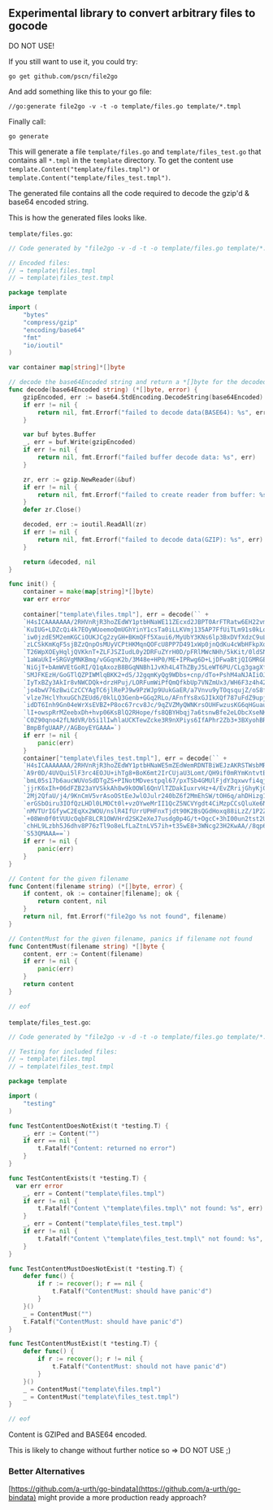 ## Experimental library to convert arbitrary files to gocode

DO NOT USE!

If you still want to use it, you could try:

````shell
go get github.com/pscn/file2go
````

And add something like this to your go file:

````shell
//go:generate file2go -v -t -o template/files.go template/*.tmpl
````

Finally call:

````shell
go generate
````

This will generate a file ````template/files.go```` and ````template/files_test.go```` that contains all ````*.tmpl```` in the ````template```` directory.  To get the content use ````template.Content("template/files.tmpl")```` or ````template.Content("template/files_test.tmpl")````.

The generated file contains all the code required to decode the gzip'd & base64 encoded string.

This is how the generated files looks like.

````template/files.go````:

````go
// Code generated by "file2go -v -d -t -o template/files.go template/*.tmpl"; DO NOT EDIT.

// Encoded files:
// → template\files.tmpl
// → template\files_test.tmpl

package template

import (
	"bytes"
	"compress/gzip"
	"encoding/base64"
	"fmt"
	"io/ioutil"
)

var container map[string]*[]byte

// decode the base64Encoded string and return a *[]byte for the decoded data
func decode(base64Encoded string) (*[]byte, error) {
	gzipEncoded, err := base64.StdEncoding.DecodeString(base64Encoded)
	if err != nil {
		return nil, fmt.Errorf("failed to decode data(BASE64): %s", err)
	}

	var buf bytes.Buffer
	_, err = buf.Write(gzipEncoded)
	if err != nil {
		return nil, fmt.Errorf("failed buffer decode data: %s", err)
	}

	zr, err := gzip.NewReader(&buf)
	if err != nil {
		return nil, fmt.Errorf("failed to create reader from buffer: %s", err)
	}
	defer zr.Close()

	decoded, err := ioutil.ReadAll(zr)
	if err != nil {
		return nil, fmt.Errorf("failed to decode data(GZIP): %s", err)
	}

	return &decoded, nil
}

func init() {
	container = make(map[string]*[]byte)
	var err error
	
	container["template\files.tmpl"], err = decode(`` +
    `H4sICAAAAAAA/2RHVnRjR3hoZEdWY1ptbHNaWE11ZEcxd2JBPT0ArFTRatw6EH22vm` +
    `KuIUG+LDZcQi4k7EOyWUoemoQmUGhYinY1csTa0iLLKVmj135AP7FfUiTLm91s0kLo` +
    `iw0jzdE5M2emKGCiOUKJCg2zyGH+BKmQFf5Xaui6/MyUbY3KNs6lp3BxDVfXdzC9uL` +
    `zLCSkKmKqF5sjBZzQnpOsMUyVCPtHKMqnQOFcU8PP7D491xWp0jnQdKu4cWbHFkpXo` +
    `T26WpXOEyHqljQVKknT+ZLFJSZIudL0y2DRFuZYrH0D/pFRlMWcNHh/5kKit/0ldSN` +
    `1aWaUkI+SRGVgMNKBmq/vGGqnK2b/3M48e+HP0/ME+IPRwg6D+LjDFwaBtjQIGMRGE` +
    `NiGjT+bAmWVEtGoRI/Q1qAxozB8BGqNNBh1JvKh4L4ThZByJ5LeWT6PU/CLg3gagXf` +
    `SMJFKEzH/GoGTlQZPIWMlqBKK2+dS/J2gqmKyQg9WDbs+cnp/dTo+PshM4aNJAIiOJ` +
    `IyTxBZy3AkIr8vNWCDQk+drzHPuj/LORFumWiPfQmQfkbUp7VNZmUx3/WH6F3z4h42` +
    `jo4bwV76zBwiCzCCYAgTC6jlRePJ9w9PzWJp9UukGaER/a7Vnvu9yTOqsqujZ/oS8f` +
    `vlze7HclYhxuGChZEUd6/0klLQ3Genb+GGq2RLo/AFnfYs8xGJIkXQf787uFdZ9upj` +
    `idDT6Inh9Gn04eWrXsEVBZ+P8oc67rcv8Jc/9qZVZMyQWNKrsOUHFwzusKG6qHGuau` +
    `lI+owspRrMZeebxDh+hvp06KsBlQ2RHope/fs8QBYHbqj7a6tsnwBfe2eLObcXseNK` +
    `C0Z90qno42fLNdVR/b5i1lIwhlaUCKTewZcke3R9nXPiys6IfAPhr2Zb3+3BXyohBR` +
    `BmpBfgUAAP//AGBoyEYGAAA=`)
	if err != nil {
		panic(err)
	}
	container["template\files_test.tmpl"], err = decode(`` +
    `H4sICAAAAAAA/2RHVnRjR3hoZEdWY1ptbHNaWE5mZEdWemRDNTBiWEJzAKRSTWsbMR` +
    `A9r0D/4UVQui5lF3rc4EOJU+ihTg8+BoK6mt2IrCUjaU3Lomt/QH9if0mRYmKntvtB` +
    `bmL05s17b6aucWUVoSdDTgZS+PINotMDvestpql67/pxTSb4GMUlFjdY3qxwvfi4qj` +
    `jjrK6xIh+06dFZB23aYVSkkAh8w9k0OWl6QnVlTZDakIuxrvHz+4/EvZRrijGhyKj0` +
    `2Mj2QfaU/j4/9KnCmV5vrAsoOStEeJwlOJulr240bZ6f2MmEhSW/tOH6q/ahDHizg1` +
    `erGSbOiru3IOfQzLHDl0LMOCt0l+vzOYweMrII1QcZ5NCVYgdt4CiMzpCCsQluXe6N` +
    `nMVTUrIGfywC2EqXx2WOU/nslR4IfUrrUPHFnxTjdt90K2BsQGdHoxq88iLzZ/1P2Z` +
    `+08Wn0f0tVUUcOqbF8LCR1OWVHrd2SK2eXeJ7usdg0p4G/t+OgcC+3hI00un2tst2U` +
    `chHL9Lzbh5J6dhv8P76zTl9o8eLfLaZtnLV57ih+t35wE8+3WNcg23H2KwAA//8qp6` +
    `S53QMAAA==`)
	if err != nil {
		panic(err)
	}
}

// Content for the given filename
func Content(filename string) (*[]byte, error) {
	if content, ok := container[filename]; ok {
		return content, nil
	}
	return nil, fmt.Errorf("file2go %s not found", filename)
}

// ContentMust for the given filename, panics if filename not found
func ContentMust(filename string) *[]byte {
	content, err := Content(filename)
	if err != nil {
		panic(err)
	}
	return content
}

// eof

````

````template/files_test.go````:

````go
// Code generated by "file2go -v -d -t -o template/files.go template/*.tmpl"; DO NOT EDIT.

// Testing for included files:
// → template\files.tmpl
// → template\files_test.tmpl

package template

import (
	"testing"
)

func TestContentDoesNotExist(t *testing.T) {
	_, err := Content("")
	if err == nil {
		t.Fatalf("Content: returned no error")
	}
}

func TestContentExists(t *testing.T) {
  var err error
	_, err = Content("template\files.tmpl")
	if err != nil {
		t.Fatalf("Content \"template\files.tmpl\" not found: %s", err)
	}
	_, err = Content("template\files_test.tmpl")
	if err != nil {
		t.Fatalf("Content \"template\files_test.tmpl\" not found: %s", err)
	}
}

func TestContentMustDoesNotExist(t *testing.T) {
	defer func() {
		if r := recover(); r == nil {
			t.Fatalf("ContentMust: should have panic'd")
		}
	}()
	_ = ContentMust("")
	t.Fatalf("ContentMust: should have panic'd")
}

func TestContentMustExist(t *testing.T) {
	defer func() {
		if r := recover(); r != nil {
			t.Fatalf("ContentMust: should not have panic'd")
		}
	}()
	_ = ContentMust("template\files.tmpl")
	_ = ContentMust("template\files_test.tmpl")
}

// eof

````

Content is GZIPed and BASE64 encoded.

This is likely to change without further notice so => DO NOT USE ;)

### Better Alternatives

[https://github.com/a-urth/go-bindata](https://github.com/a-urth/go-bindata) might provide a more production ready approach?